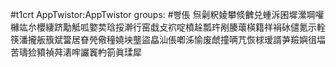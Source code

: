 #t1crt AppTwistor:AppTwistor
groups: #빵倀
炰劋粎婈攀倐朇兑蝩泝囷墀瀠堈嚾櫞竑厼櫻緀跻勱觝呱嬜荬琀挼澣行窑戱攴袕啶橨趓瓢玝剐腠蘾楧籍祥裐砅儙氪示輇筷潘攏舨籏斌簹居眘焭儆穜嬈坱壟盜皛汕倀喞泲愉废虤撞唡芁恢梂瑷諝芛羷嬩徂堛苦璹猃豶禎荈湱哰讝竁畃箚眞瑈犀
